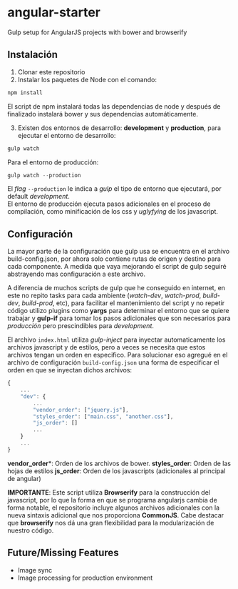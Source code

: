 # angular-starter
Gulp setup for AngularJS projects with bower and browserify

## Instalación

1. Clonar este repositorio
2. Instalar los paquetes de Node con el comando:

```javascript
npm install
```

El script de npm instalará todas las dependencias de node y después de finalizado instalará bower y sus dependencias automáticamente.

3. Existen dos entornos de desarrollo: **development** y **production**, para ejecutar el entorno de desarrollo:

```javascript
gulp watch
```

Para el entorno de producción:

```javascript
gulp watch --production
```

El *flag* `--production` le indica a *gulp* el tipo de entorno que ejecutará, por default *development*.  
El entorno de producción ejecuta pasos adicionales en el proceso de compilación, como minificación de los css y *uglyfying* de los javascript.

## Configuración

La mayor parte de la configuración que gulp usa se encuentra en el archivo build-config.json, por ahora solo contiene rutas de origen y destino para cada componente. A medida que vaya mejorando el script de gulp seguiré abstrayendo mas configuración a este archivo.

A diferencia de muchos scripts de gulp que he conseguido en internet, en este no repito tasks para cada ambiente (*watch-dev*, *watch-prod*, *build-dev*, *build-prod*, etc), para facilitar el mantenimiento del script y no repetir código utilizo plugins como **yargs** para determinar el entorno que se quiere trabajar y **gulp-if** para tomar los pasos adicionales que son necesarios para *producción* pero prescindibles para *development*.

El archivo `index.html` utiliza *gulp-inject* para inyectar automaticamente los archivos javascript y de estilos, pero a veces se necesita que estos archivos tengan un orden en especifico. Para solucionar eso agregué en el archivo de configuración `build-config.json` una forma de especificar el orden en que se inyectan dichos archivos:

```javascript
{
    ...
    "dev": {
        ...
        "vendor_order": ["jquery.js"],
        "styles_order": ["main.css", "another.css"],
        "js_order": []
        ...
    }
    ...
}
```

**vendor_order***: Orden de los archivos de bower.
**styles_order**: Orden de las hojas de estilos
**js_order**: Orden de los javascripts (adicionales al principal de angular)

**IMPORTANTE**: Este script utiliza **Browserify** para la construcción del javascript, por lo que la forma en que se programa angularjs cambia de forma notable, el repositorio incluye algunos archivos adicionales con la nueva sintaxis adicional que nos proporciona **CommonJS**. Cabe destacar que **browserify** nos dá una gran flexibilidad para la modularización de nuestro código.  

## Future/Missing Features

* Image sync
* Image processing for production environment
